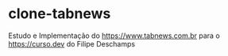 # clone-tabnews

Estudo e Implementação do https://www.tabnews.com.br para o https://curso.dev do Filipe Deschamps
